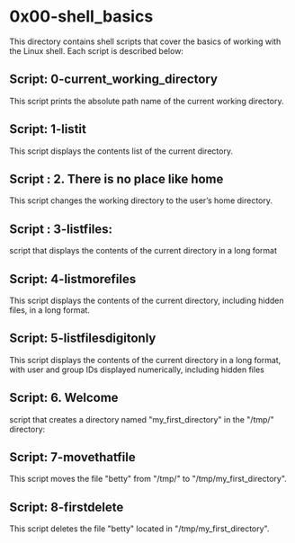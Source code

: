 # 0x00-shell_basics

This directory contains shell scripts that cover the basics of working with the Linux shell.
Each script is described below:

## Script: 0-current_working_directory

This script prints the absolute path name of the current working directory.

## Script: 1-listit

This script displays the contents list of the current directory.

## Script : 2. There is no place like home

This script  changes the working directory to the user’s home directory.

## Script : 3-listfiles:

script that displays the contents of the current directory in a long format


## Script: 4-listmorefiles

This script displays the contents of the current directory, including hidden files, in a long format.

## Script: 5-listfilesdigitonly

This script displays the contents of the current directory in a long format, with user and group IDs displayed numerically, including hidden files

## Script: 6. Welcome

script that creates a directory named "my_first_directory" in the "/tmp/" directory:

## Script: 7-movethatfile

This script moves the file "betty" from "/tmp/" to "/tmp/my_first_directory".

## Script: 8-firstdelete

This script deletes the file "betty" located in "/tmp/my_first_directory".



